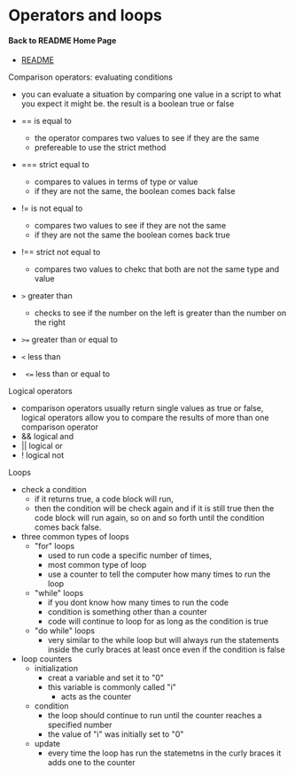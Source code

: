 # Operators and loops

#### Back to README Home Page
* [README](../README.md)



Comparison operators: evaluating conditions
- you can evaluate a situation by comparing one value in a script to what you expect it might be. the result is a boolean true or false
- == is equal to 
    - the operator compares two values to see if they are the same 
    - prefereable to use the strict method
- === strict equal to 
     - compares to values in terms of type or value 
     - if they are not the same, the boolean comes back false
- != is not equal to 
    - compares two values to see if they are not the same 
    - if they are not the same the boolean comes back true
- !== strict not equal to
    - compares two values to chekc that both are not the same type and value

- ```>``` greater than
    - checks to see if the number on the left is greater than the number on the right
- ```>=``` greater than or equal to 
- ```<``` less than
- ``` <=``` less than or equal to 

Logical operators 
- comparison operators usually return single values as true or false, logical operators allow you to compare the results of more than one comparison operator
- && logical and 
- || logical or
- ! logical not

Loops
- check a condition
    - if it returns true, a code block will run, 
    - then the condition will be check again and if it is still true then the code block will run again, so on and so forth until the condition comes back false. 
- three common types of loops
    - "for" loops
        - used to run code a specific number of times, 
        - most common type of loop 
        - use a counter to tell the computer how many times to run the loop 
    - "while" loops 
        - if you dont know how many times to run the code
        - condition is something other than a counter
        - code will continue to loop for as long as the condition is true
    - "do while" loops 
        - very similar to the while loop but will always run the statements inside the curly braces at least once even if the condition is false
- loop counters 
    - initialization 
        - creat a variable and set it to "0" 
        - this variable is commonly called "i" 
            - acts as the counter
    - condition 
        - the loop should continue to run until the counter reaches a specified number 
        - the value of "i" was initially set to "0" 
    - update 
        - every time the loop has run the statemetns in the curly braces it adds one to the counter
        